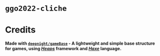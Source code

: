 # `ggo2022-cliche`

# Credits

**Made with [`deepnight/gameBase`](https://github.com/deepnight/gameBase) - A lightweight and simple base structure for games, using *[Heaps](https://heaps.io)* framework  and *[Haxe](https://haxe.org)* language.**
